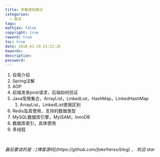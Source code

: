 ```yaml
---
title: 多酷游戏面试
categories:
  - 面试
tags:
mathjax: false
copyright: true
reward: true
toc: true
date: 2018-01-29 23:22:26
kewords:
description:
password:
---
```


1. 自我介绍
2. Spring注解
3. AOP
4. 前端发来post请求，后端如何验证
5. Java常用集合，ArrayList，LinkedList，HashMap，LinkedHashMap
   1. ArrayList，LinkedList使用区别
6. Redis及其使用，支持的数据类型
7. MySQL数据库引擎，MyISAM，InnoDB
8. 数据库索引，具体使用
9. 多线程

<br>
<p id="div-border-top-green"><i>最后要说的是：[博客源码](https://github.com/fakeYanss/blog) ， 欢迎 star</i></p>


